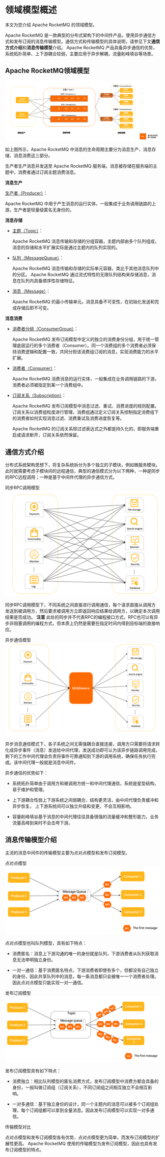 # 领域模型概述

本文为您介绍 Apache RocketMQ 的领域模型。

Apache RocketMQ 是一款典型的分布式架构下的中间件产品，使用异步通信方式和发布订阅的消息传输模型。通信方式和传输模型的具体说明，请参见下文**通信方式介绍**和**消息传输模型**介绍。
Apache RocketMQ 产品具备异步通信的优势，系统拓扑简单、上下游耦合较弱，主要应用于异步解耦，流量削峰填谷等场景。

## Apache RocketMQ领域模型

![领域模型](../picture/v5/mainarchi.png)

如上图所示，Apache RocketMQ 中消息的生命周期主要分为消息生产、消息存储、消息消费这三部分。

生产者生产消息并发送至 Apache RocketMQ 服务端，消息被存储在服务端的主题中，消费者通过订阅主题消费消息。

**消息生产**

[生产者（Producer）](../03-domainModel/04producer.md)：

Apache RocketMQ 中用于产生消息的运行实体，一般集成于业务调用链路的上游。生产者是轻量级匿名无身份的。

**消息存储**

* [主题（Topic）](../03-domainModel/02topic.md)：

  Apache RocketMQ 消息传输和存储的分组容器，主题内部由多个队列组成，消息的存储和水平扩展实际是通过主题内的队列实现的。

* [队列（MessageQueue）](../03-domainModel/03messagequeue.md)：

  Apache RocketMQ 消息传输和存储的实际单元容器，类比于其他消息队列中的分区。 Apache RocketMQ 通过流式特性的无限队列结构来存储消息，消息在队列内具备顺序性存储特征。

* [消息（Message）](../03-domainModel/04message.md)：

  Apache RocketMQ 的最小传输单元。消息具备不可变性，在初始化发送和完成存储后即不可变。




**消息消费**

* [消费者分组（ConsumerGroup）](../03-domainModel/07consumergroup.md)：

  Apache RocketMQ 发布订阅模型中定义的独立的消费身份分组，用于统一管理底层运行的多个消费者（Consumer）。同一个消费组的多个消费者必须保持消费逻辑和配置一致，共同分担该消费组订阅的消息，实现消费能力的水平扩展。

* [消费者（Consumer）](../03-domainModel/08consumer.md)：

  Apache RocketMQ 消费消息的运行实体，一般集成在业务调用链路的下游。消费者必须被指定到某一个消费组中。

* [订阅关系（Subscription）](../03-domainModel/09subscription.md)：

  Apache RocketMQ 发布订阅模型中消息过滤、重试、消费进度的规则配置。订阅关系以消费组粒度进行管理，消费组通过定义订阅关系控制指定消费组下的消费者如何实现消息过滤、消费重试及消费进度恢复等。

  Apache RocketMQ 的订阅关系除过滤表达式之外都是持久化的，即服务端重启或请求断开，订阅关系依然保留。

  




## 通信方式介绍

分布式系统架构思想下，将复杂系统拆分为多个独立的子模块，例如微服务模块。此时就需要考虑子模块间的远程通信，典型的通信模式分为以下两种，一种是同步的RPC远程调用；一种是基于中间件代理的异步通信方式。

同步RPC调用模型
![同步调用](../picture/v5/syncarchi.png)

同步RPC调用模型下，不同系统之间直接进行调用通信，每个请求直接从调用方发送到被调用方，然后要求被调用方立即返回响应结果给调用方，以确定本次调用结果是否成功。
**注意** 此处的同步并不代表RPC的编程接口方式，RPC也可以有异步非阻塞调用的编程方式，但本质上仍然是需要在指定时间内得到目标端的直接响应。

异步通信模型
![异步调用](../picture/v5/asyncarchi.png)

异步消息通信模式下，各子系统之间无需强耦合直接连接，调用方只需要将请求转化成异步事件（消息）发送给中间代理，发送成功即可认为该异步链路调用完成，剩下的工作中间代理会负责将事件可靠通知到下游的调用系统，确保任务执行完成。该中间代理一般就是消息中间件。

异步通信的优势如下：

* 系统拓扑简单由于调用方和被调用方统一和中间代理通信，系统是星型结构，易于维护和管理。

  

* 上下游耦合性弱上下游系统之间弱耦合，结构更灵活，由中间代理负责缓冲和异步恢复。 上下游系统间可以独立升级和变更，不会互相影响。

  

* 容量削峰填谷基于消息的中间代理往往具备很强的流量缓冲和整形能力，业务流量高峰到来时不会击垮下游。



## 消息传输模型介绍

主流的消息中间件的传输模型主要为点对点模型和发布订阅模型。

点对点模型
![点对点模型](../picture/v5/p2pmode.png)

点对点模型也叫队列模型，具有如下特点：

* 消费匿名：消息上下游沟通的唯一的身份就是队列，下游消费者从队列获取消息无法申明独立身份。

* 一对一通信：基于消费匿名特点，下游消费者即使有多个，但都没有自己独立的身份，因此共享队列中的消息，每一条消息都只会被唯一一个消费者处理。因此点对点模型只能实现一对一通信。




发布订阅模型
![发布订阅模型](../picture/v5/pubsub.png)

发布订阅模型具有如下特点：

* 消费独立：相比队列模型的匿名消费方式，发布订阅模型中消费方都会具备的身份，一般叫做订阅组（订阅关系），不同订阅组之间相互独立不会相互影响。

* 一对多通信：基于独立身份的设计，同一个主题内的消息可以被多个订阅组处理，每个订阅组都可以拿到全量消息。因此发布订阅模型可以实现一对多通信。




传输模型对比

点对点模型和发布订阅模型各有优势，点对点模型更为简单，而发布订阅模型的扩展性更高。 Apache RocketMQ 使用的传输模型为发布订阅模型，因此也具有发布订阅模型的特点。

